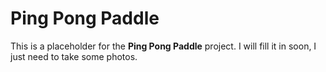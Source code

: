 # Ping Pong Paddle

This is a placeholder for the **Ping Pong Paddle** project. I will fill it in soon, I just need to take some photos.